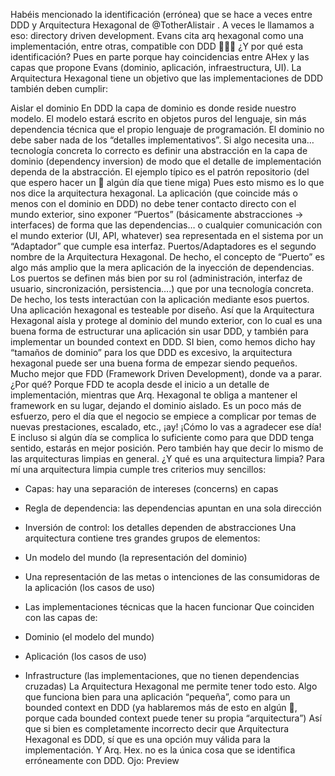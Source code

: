 Habéis mencionado la identificación (errónea) que se hace a veces entre DDD y Arquitectura Hexagonal de @TotherAlistair . A veces le llamamos a eso: directory driven development. Evans cita arq hexagonal como una implementación, entre otras, compatible con DDD 🧻👇🏿
¿Y por qué esta identificación? Pues en parte porque hay coincidencias entre AHex y las capas que propone Evans (dominio, aplicación, infraestructura, UI). La Arquitectura Hexagonal tiene un objetivo que las implementaciones de DDD también deben cumplir:

Aislar el dominio
En DDD la capa de dominio es donde reside nuestro modelo. El modelo estará escrito en objetos puros del lenguaje, sin más dependencia técnica que el propio lenguaje de programación. El dominio no debe saber nada de los “detalles implementativos”. Si algo necesita una…
tecnología concreta lo correcto es definir una abstracción en la capa de dominio (dependency inversion) de modo que el detalle de implementación dependa de la abstracción. El ejemplo típico es el patrón repositorio (del que espero hacer un 🧻 algún día que tiene miga)
Pues esto mismo es lo que nos dice la arquitectura hexagonal. La aplicación (que coincide más o menos con el dominio en DDD) no debe tener contacto directo con el mundo exterior, sino exponer “Puertos” (básicamente abstracciones -> interfaces) de forma que las dependencias…
o cualquier comunicación con el mundo exterior (UI, API, whatever) sea representada en el sistema por un “Adaptador” que cumple esa interfaz. Puertos/Adaptadores es el segundo nombre de la Arquitectura Hexagonal.
De hecho, el concepto de “Puerto” es algo más amplio que la mera aplicación de la inyección de dependencias. Los puertos se definen más bien por su rol (administración, interfaz de usuario, sincronización, persistencia….) que por una tecnología concreta.
De hecho, los tests interactúan con la aplicación mediante esos puertos. Una aplicación hexagonal es testeable por diseño.
Así que la Arquitectura Hexagonal aísla y protege al dominio del mundo exterior, con lo cual es una buena forma de estructurar una aplicación sin usar DDD, y también para implementar un bounded context en DDD.
SI bien, como hemos dicho hay “tamaños de dominio” para los que DDD es excesivo, la arquitectura hexagonal puede ser una buena forma de empezar siendo pequeños. Mucho mejor que FDD (Framework Driven Development), donde va a parar.
¿Por qué? Porque FDD te acopla desde el inicio a un detalle de implementación, mientras que Arq. Hexagonal te obliga a mantener el framework en su lugar, dejando el dominio aislado. Es un poco más de esfuerzo, pero el día que el negocio se empiece a complicar por temas de nuevas
prestaciones, escalado, etc., ¡ay! ¡Cómo lo vas a agradecer ese día! E incluso si algún día se complica lo suficiente como para que DDD tenga sentido, estarás en mejor posición.
Pero también hay que decir lo mismo de las arquitecturas limpias en general. ¿Y qué es una arquitectura limpia?
Para mí una arquitectura limpia cumple tres criterios muy sencillos:

* Capas: hay una separación de intereses (concerns) en capas
* Regla de dependencia: las dependencias apuntan en una sola dirección
* Inversión de control: los detalles dependen de abstracciones
  Una arquitectura contiene tres grandes grupos de elementos:

* Un modelo del mundo (la representación del dominio)
* Una representación de las metas o intenciones de las consumidoras de la aplicación (los casos de uso)
* Las implementaciones técnicas que la hacen funcionar
  Que coinciden con las capas de:

* Dominio (el modelo del mundo)
* Aplicación  (los casos de uso)
* Infrastructure (las implementaciones, que no tienen dependencias cruzadas)
  La Arquitectura Hexagonal me permite tener todo esto. Algo que funciona bien para una aplicación “pequeña”, como para un bounded context en DDD (ya hablaremos más de esto en algún 🧻, porque cada bounded context puede tener su propia “arquitectura”)
  Así que si bien es completamente incorrecto decir que Arquitectura Hexagonal es DDD, sí que es una opción muy válida para la implementación.
  Y Arq. Hex. no es la única cosa que se identifica erróneamente con DDD. Ojo:
  Preview
